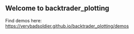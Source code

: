 ## Welcome to backtrader_plotting

Find demos here:
https://verybadsoldier.github.io/backtrader_plotting/demos
